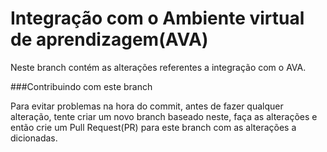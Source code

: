 # Integração com o Ambiente virtual de aprendizagem(AVA)

Neste branch contém as alterações referentes a integração com o AVA.

###Contribuindo com este branch

Para evitar problemas na hora do commit, antes de fazer qualquer alteração, 
tente criar um novo branch baseado neste, faça as alterações e então crie um Pull Request(PR) para este branch com 
as alterações a dicionadas.
